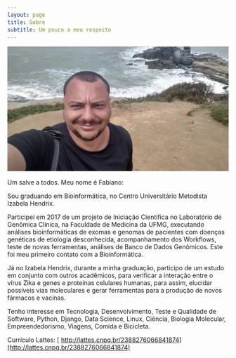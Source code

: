 ```yaml
---
layout: page
title: Sobre
subtitle: Um pouco a meu respeito
---
```

![foto](/img/aboutme/fabiano.jpg)


Um salve a todos. Meu nome é Fabiano:

Sou graduando em Bioinformática, no Centro Universitário Metodista Izabela Hendrix. 

Participei em 2017 de um projeto de Iniciação Científica no Laboratório de Genômica Clínica, na Faculdade de Medicina da UFMG, executando análises bioinformáticas de exomas e genomas de pacientes com doenças genéticas de etiologia desconhecida, acompanhamento dos Workflows, teste de novas ferramentas, análises de Banco de Dados Genômicos. Este foi meu primeiro contato com a Bioinformática.

Já no Izabela Hendrix, durante a minha graduação, participo de um estudo em conjunto com outros acadêmicos, para verificar a interação entre o vírus Zika e genes e proteínas celulares humanas, para assim, elucidar possíveis vias moleculares e gerar ferramentas para a produção de novos fármacos e vacinas. 

Tenho interesse em Tecnologia, Desenvolvimento, Teste e Qualidade de Software, Python, Django, Data Science, Linux, Ciência, Biologia Molecular, Empreendedorismo, Viagens, Comida e Bicicleta.

Currículo Lattes: [ http://lattes.cnpq.br/2388276066841874](http://lattes.cnpq.br/2388276066841874)
